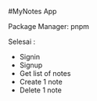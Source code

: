 #MyNotes App

Package Manager: pnpm

Selesai :

- Signin
- Signup
- Get list of notes
- Create 1 note
- Delete 1 note
